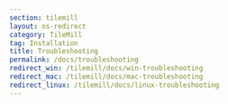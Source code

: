 ```yaml
---
section: tilemill
layout: os-redirect
category: TileMill
tag: Installation
title: Troubleshooting
permalink: /docs/troubleshooting
redirect_win: /tilemill/docs/win-troubleshooting
redirect_mac: /tilemill/docs/mac-troubleshooting
redirect_linux: /tilemill/docs/linux-troubleshooting
---
```


